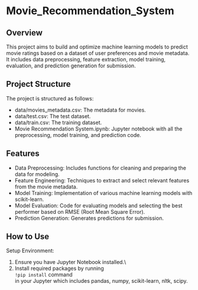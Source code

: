 # Movie_Recommendation_System
## Overview
This project aims to build and optimize machine learning models to predict movie ratings based on a dataset of user preferences and movie metadata. It includes data preprocessing, feature extraction, model training, evaluation, and prediction generation for submission.
## Project Structure
The project is structured as follows:

- data/movies_metadata.csv: The metadata for movies.
- data/test.csv: The test dataset.
- data/train.csv: The training dataset.
- Movie Recommendation System.ipynb: Jupyter notebook with all the preprocessing, model training, and prediction code.

## Features
- Data Preprocessing: Includes functions for cleaning and preparing the data for modeling.
- Feature Engineering: Techniques to extract and select relevant features from the movie metadata.
- Model Training: Implementation of various machine learning models with scikit-learn.
- Model Evaluation: Code for evaluating models and selecting the best performer based on RMSE (Root Mean Square Error).
- Prediction Generation: Generates predictions for submission.

## How to Use
Setup Environment:

1. Ensure you have Jupyter Notebook installed.\
2. Install required packages by running\
```!pip install``` command \
in your Jupyter which includes pandas, numpy, scikit-learn, nltk, scipy.
